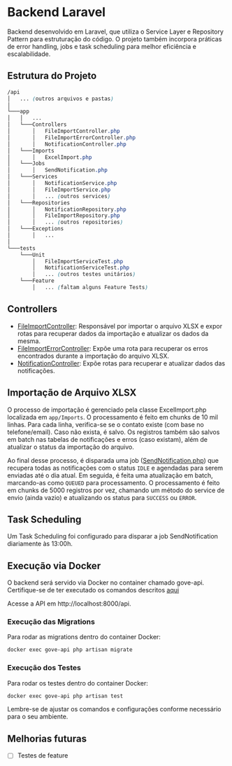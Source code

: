# Backend Laravel
Backend desenvolvido em Laravel, que utiliza o Service Layer e Repository Pattern para estruturação do código. O projeto também incorpora práticas de error handling, jobs e task scheduling para melhor eficiência e escalabilidade.

## Estrutura do Projeto
```scss
/api
│   ... (outros arquivos e pastas)
│
└───app
│   │   ...
│   └───Controllers
│       │   FileImportController.php
│       │   FileImportErrorController.php
│       │   NotificationController.php
│   └───Imports
│       │   ExcelImport.php
│   └───Jobs
│       │   SendNotification.php
│   └───Services
│       │   NotificationService.php
│       │   FileImportService.php
│       │   ... (outros services)
│   └───Repositories
│       │   NotificationRepository.php
│       │   FileImportRepository.php
│       │   ... (outros repositories)
│   └───Exceptions
│       │   ...
│
└───tests
    └───Unit
        │   FileImportServiceTest.php
        │   NotificationServiceTest.php
        │   ... (outros testes unitários)
    └───Feature
        │   ... (faltam alguns Feature Tests)
```

## Controllers

- [FileImportController](app/Http/Controllers/FileImportController.php): Responsável por importar o arquivo XLSX e expor rotas para recuperar dados da importação e atualizar os dados da mesma.
- [FileImportErrorController](app/Http/Controllers/FileImportErrorController.php): Expõe uma rota para recuperar os erros encontrados durante a importação do arquivo XLSX.
- [NotificationController](app/Http/Controllers/NotificationController.php): Expõe rotas para recuperar e atualizar dados das notificações.

## Importação de Arquivo XLSX
O processo de importação é gerenciado pela classe ExcelImport.php localizada em `app/Imports`. O processamento é feito em chunks de 10 mil linhas. Para cada linha, verifica-se se o contato existe (com base no telefone/email). Caso não exista, é salvo. Os registros também são salvos em batch nas tabelas de notificações e erros (caso existam), além de atualizar o status da importação do arquivo.

Ao final desse processo, é disparada uma job ([SendNotification.php](app/Jobs/SendNotification.php)) que recupera todas as notificações com o status `IDLE` e agendadas para serem enviadas até o dia atual. Em seguida, é feita uma atualização em batch, marcando-as como `QUEUED` para processamento. O processamento é feito em chunks de 5000 registros por vez, chamando um método do service de envio (ainda vazio) e atualizando os status para `SUCCESS` ou `ERROR`.

## Task Scheduling
Um Task Scheduling foi configurado para disparar a job SendNotification diariamente às 13:00h.

## Execução via Docker
O backend será servido via Docker no container chamado gove-api. Certifique-se de ter executado os comandos descritos [aqui](../README.md#passos-para-execução)

Acesse a API em http://localhost:8000/api.

### Execução das Migrations
Para rodar as migrations dentro do container Docker:

```bash
docker exec gove-api php artisan migrate
```

### Execução dos Testes
Para rodar os testes dentro do container Docker:

```bash
docker exec gove-api php artisan test
```

Lembre-se de ajustar os comandos e configurações conforme necessário para o seu ambiente.

## Melhorias futuras

- [ ] Testes de feature

